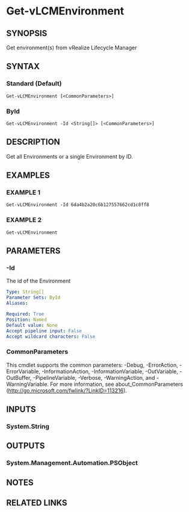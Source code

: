 # Get-vLCMEnvironment

## SYNOPSIS
Get environment(s) from vRealize Lifecycle Manager

## SYNTAX

### Standard (Default)
```
Get-vLCMEnvironment [<CommonParameters>]
```

### ById
```
Get-vLCMEnvironment -Id <String[]> [<CommonParameters>]
```

## DESCRIPTION
Get all Environments or a single Environment by ID.

## EXAMPLES

### EXAMPLE 1
```
Get-vLCMEnvironment -Id 6da4b2a20c6b127557662cd1c8ff8
```

### EXAMPLE 2
```
Get-vLCMEnvironment
```

## PARAMETERS

### -Id
The id of the Environment

```yaml
Type: String[]
Parameter Sets: ById
Aliases:

Required: True
Position: Named
Default value: None
Accept pipeline input: False
Accept wildcard characters: False
```

### CommonParameters
This cmdlet supports the common parameters: -Debug, -ErrorAction, -ErrorVariable, -InformationAction, -InformationVariable, -OutVariable, -OutBuffer, -PipelineVariable, -Verbose, -WarningAction, and -WarningVariable.
For more information, see about_CommonParameters (http://go.microsoft.com/fwlink/?LinkID=113216).

## INPUTS

### System.String
## OUTPUTS

### System.Management.Automation.PSObject
## NOTES

## RELATED LINKS
